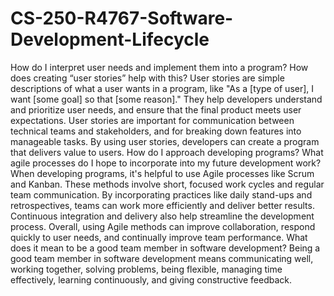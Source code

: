 # CS-250-R4767-Software-Development-Lifecycle
How do I interpret user needs and implement them into a program? How does creating “user stories” help with this?
User stories are simple descriptions of what a user wants in a program, like "As a [type of user], I want [some goal] so that [some reason]." They help developers understand and prioritize user needs, and ensure that the final product meets user expectations. User stories are important for communication between technical teams and stakeholders, and for breaking down features into manageable tasks. By using user stories, developers can create a program that delivers value to users.
How do I approach developing programs? What agile processes do I hope to incorporate into my future development work?
When developing programs, it's helpful to use Agile processes like Scrum and Kanban. These methods involve short, focused work cycles and regular team communication. By incorporating practices like daily stand-ups and retrospectives, teams can work more efficiently and deliver better results. Continuous integration and delivery also help streamline the development process. Overall, using Agile methods can improve collaboration, respond quickly to user needs, and continually improve team performance.
What does it mean to be a good team member in software development?
Being a good team member in software development means communicating well, working together, solving problems, being flexible, managing time effectively, learning continuously, and giving constructive feedback.
